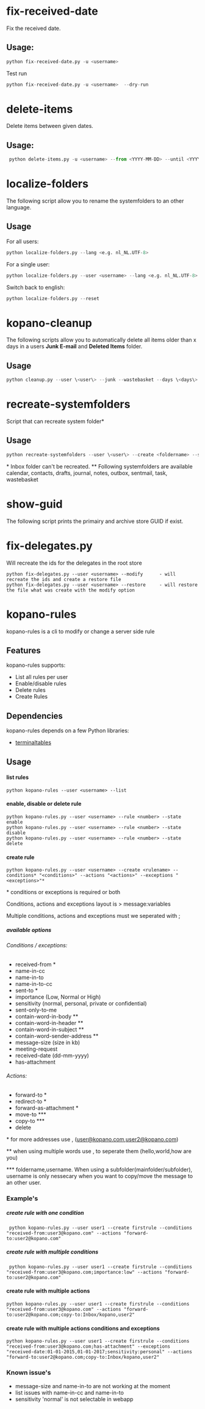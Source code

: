 fix-received-date
=================

Fix the received date. 

## Usage:
```python
python fix-received-date.py -u <username> 
```
Test run
```python
python fix-received-date.py -u <username>  --dry-run
```

delete-items
============

Delete items  between  given dates.

## Usage:

```python
 python delete-items.py -u <username> --from <YYYY-MM-DD> --until <YYYY-MM-DD>
```


localize-folders
================


The following script allow you to rename the systemfolders to an other language. 



## Usage

For all users:
```python
python localize-folders.py --lang <e.g. nl_NL.UTF-8>
```
  
For a single user:
```python
python localize-folders.py --user <username> --lang <e.g. nl_NL.UTF-8>
```
Switch back to english:
```python
python localize-folders.py --reset
```
kopano-cleanup
==============


The following scripts allow you to automatically delete all items older than x days in a users **Junk E-mail** and **Deleted Items** folder.



## Usage

```python
python cleanup.py --user \<user\> --junk --wastebasket --days \<days\>
```

recreate-systemfolders
======================

Script that can recreate system folder*

## Usage
```python
python recreate-systemfolders --user \<user\> --create <foldername> --systemfolder <systemfoldername**>
```

\* Inbox folder  can't be recreated. 
\*\* Following systemfolders are available  calendar, contacts, drafts, journal, notes, outbox, sentmail, task, wastebasket


show-guid
================


The following script prints the primairy and archive store GUID if exist.  

fix-delegates.py
================

Will recreate the ids for the delegates  in the root store

    python fix-delegates.py --user <username> --modify      - will recreate the ids and create a restore file
    python fix-delegates.py --user <username> --restore     - will restore the file what was create with the modify option

kopano-rules
============

kopano-rules is a cli to modify or change a server side rule


## Features


kopano-rules supports:

* List all rules per user
* Enable/disable rules
* Delete rules
* Create Rules



## Dependencies


kopano-rules depends on a few Python libraries:


* [terminaltables](https://pypi.python.org/pypi/terminaltables)


## Usage


#### list rules

    python kopano-rules --user <username> --list

#### enable, disable or delete rule

    python kopano-rules.py --user <username> --rule <number> --state enable
    python kopano-rules.py --user <username> --rule <number> --state disable
    python kopano-rules.py --user <username> --rule <number> --state delete

#### create rule

    python kopano-rules.py --user <username> --create <rulename> --conditions* "<conditions>" --actions "<actions>" --exceptions "<exceptions>"*


\* conditions or exceptions is required or both

Conditions, actions and exceptions layout is > message:variables

Multiple conditions,  actions  and exceptions must we seperated with ;

##### available options

###### Conditions / exceptions:

* received-from *
* name-in-cc
* name-in-to
* name-in-to-cc
* sent-to *
* importance (Low, Normal or High)
* sensitivity (normal, personal, private or confidential)
* sent-only-to-me
* contain-word-in-body **
* contain-word-in-header **
* contain-word-in-subject **
* contain-word-sender-address  **
* message-size (size in kb)
* meeting-request 
* received-date (dd-mm-yyyy)
* has-attachment

###### Actions:

* forward-to *
* redirect-to *
* forward-as-attachment *
* move-to  ***
* copy-to  ***
* delete


\* for more addresses use , (user@kopano.com,user2@kopano.com)

\*\* when using multiple words use , to seperate them (hello,world,how are you)

\*\*\* foldername,username. When using a subfolder(mainfolder/subfolder), username is only nessecary when you want to copy/move the message to an other user.



### Example's

##### create rule with one condition
     python kopano-rules.py --user user1 --create firstrule --conditions "received-from:user3@kopano.com" --actions "forward-to:user2@kopano.com"


##### create rule with multiple conditions
     python kopano-rules.py --user user1 --create firstrule --conditions "received-from:user3@kopano.com;importance:low" --actions "forward-to:user2@kopano.com"


#### create rule with multiple actions

    python kopano-rules.py --user user1 --create firstrule --conditions "received-from:user3@kopano.com" --actions "forward-to:user2@kopano.com;copy-to:Inbox/kopano,user2"

#### create rule with multiple actions conditions and  exceptions

    python kopano-rules.py --user user1 --create firstrule --conditions "received-from:user3@kopano.com;has-attachment" --exceptions "received-date:01-01-2015,01-01-2017;sensitivity:personal" --actions "forward-to:user2@kopano.com;copy-to:Inbox/kopano,user2"



### Known issue's

* message-size and name-in-to  are not working at the moment
* list issues with name-in-cc and  name-in-to
* sensitivity  'normal' is not selectable in webapp

